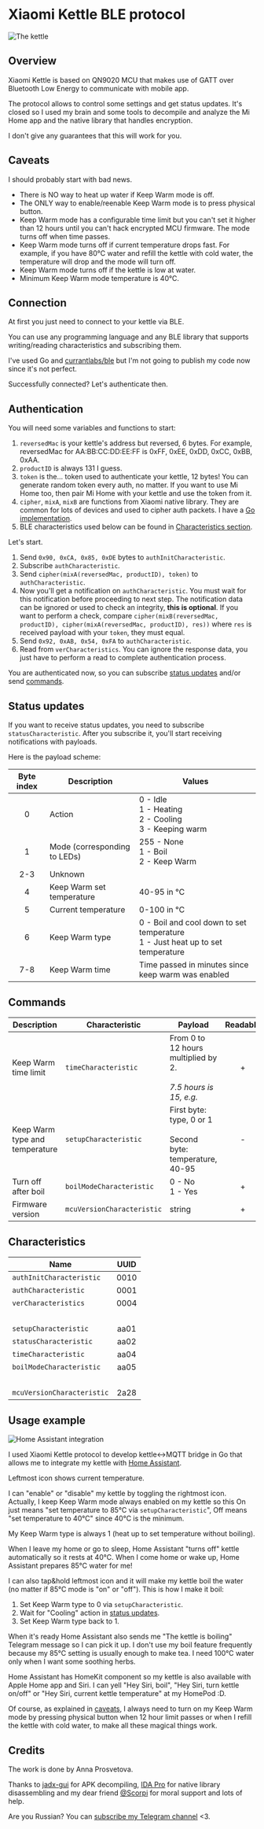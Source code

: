 # Xiaomi Kettle BLE protocol
![The kettle](https://i.imgur.com/Y3CwqQK.png)

## Overview
Xiaomi Kettle is based on QN9020 MCU that makes use of GATT over Bluetooth Low Energy to communicate with mobile app.

The protocol allows to control some settings and get status updates.
It's closed so I used my brain and some tools to decompile and analyze the Mi Home app and the native library that handles encryption.

I don't give any guarantees that this will work for you.

## Caveats
I should probably start with bad news.
 - There is NO way to heat up water if Keep Warm mode is off.
 - The ONLY way to enable/reenable Keep Warm mode is to press physical button.
 - Keep Warm mode has a configurable time limit but you can't set it higher than 12 hours until you can't hack encrypted MCU firmware. The mode turns off when time passes.
 - Keep Warm mode turns off if current temperature drops fast. For example, if you have 80°C water and refill the kettle with cold water, the temperature will drop and the mode will turn off.
 - Keep Warm mode turns off if the kettle is low at water.
 - Minimum Keep Warm mode temperature is 40°C.

## Connection
At first you just need to connect to your kettle via BLE.

You can use any programming language and any BLE library that supports writing/reading characteristics and subscribing them. 

I've used Go and [currantlabs/ble](http://github.com/currantlabs/ble) but I'm not going to publish my code now since it's not perfect.

Successfully connected? Let's authenticate then.

## Authentication
You will need some variables and functions to start:

 1. `reversedMac` is your kettle's address but reversed, 6 bytes. For example, reversedMac for AA:BB:CC:DD:EE:FF is 0xFF, 0xEE, 0xDD, 0xCC, 0xBB, 0xAA.
 2. `productID` is always 131 I guess.
 3. `token` is the... token used to authenticate your kettle, 12 bytes! You can generate random token every auth, no matter. If you want to use Mi Home too, then pair Mi Home with your kettle and use the token from it.
 4. `cipher`, `mixA`, `mixB` are functions from Xiaomi native library. They are common for lots of devices and used to cipher auth packets. I have a [Go implementation](cipher.go).
 5. BLE characteristics used below can be found in [Сharacteristics section](#characteristics).

Let's start.

 1. Send `0x90, 0xCA, 0x85, 0xDE` bytes to `authInitCharacteristic`.
 2. Subscribe `authCharacteristic`.
 3. Send `cipher(mixA(reversedMac, productID), token)` to `authCharacteristic`.
 4. Now you'll get a notification on `authCharacteristic`. You must wait for this notification before proceeding to next step. The notification data can be ignored or used to check an integrity, **this is optional**. If you want to perform a check, compare `cipher(mixB(reversedMac, productID), cipher(mixA(reversedMac, productID), res))` where `res` is received payload with your `token`, they must equal.
 5. Send `0x92, 0xAB, 0x54, 0xFA` to `authCharacteristic`.
 6. Read from `verCharacteristics`. You can ignore the response data, you just have to perform a read to complete authentication process.

You are authenticated now, so you can subscribe [status updates](#status-updates) and/or send [commands](#commands).

## Status updates
If you want to receive status updates, you need to subscribe `statusCharacteristic`.
After you subscribe it, you'll start receiving notifications with payloads.

Here is the payload scheme:

|Byte index|Description|Values|
|:---:|--|--|
|0|Action|0 - Idle<br/>1 - Heating<br/>2 - Cooling<br/>3 - Keeping warm|
|1|Mode (corresponding to LEDs)|255 - None<br/>1 - Boil<br/>2 - Keep Warm|
|2-3|Unknown||
|4|Keep Warm set temperature|40-95 in °C|
|5|Current temperature|0-100 in °C|
|6|Keep Warm type|0 - Boil and cool down to set temperature<br/>1 - Just heat up to set temperature|
|7-8|Keep Warm time|Time passed in minutes since keep warm was enabled|

## Commands
|Description|Characteristic|Payload|Readable|Writable|
|--|--|--|:---:|:---:|
|Keep Warm time limit|`timeCharacteristic`|From 0 to 12 hours multiplied by 2.<br/><br/>*7.5 hours is 15, e.g.*|+|+|
|Keep Warm type and temperature|`setupCharacteristic`|First byte: type, 0 or 1<br/><br/>Second byte: temperature, 40-95|-|+|
|Turn off after boil|`boilModeCharacteristic`|0 - No<br/>1 - Yes|+|+|
|Firmware version|`mcuVersionCharacteristic`|string|+|-|

## Characteristics
|Name|UUID|
|--|:---:|
|`authInitCharacteristic`|0010|
|`authCharacteristic`|0001|
|`verCharacteristics`|0004|
|<br/>|<br/>|
|`setupCharacteristic`|aa01|
|`statusCharacteristic`|aa02|
|`timeCharacteristic`|aa04|
|`boilModeCharacteristic`|aa05|
|<br/>|<br/>|
|`mcuVersionCharacteristic`|2a28|

## Usage example
![Home Assistant integration](https://i.imgur.com/fOlTRZ7.png)

I used Xiaomi Kettle protocol to develop kettle<->MQTT bridge in Go that allows me to integrate my kettle with [Home Assistant](http://home-assistant.io).

Leftmost icon shows current temperature.

I can "enable" or "disable" my kettle by toggling the rightmost icon.
Actually, I keep Keep Warm mode always enabled on my kettle so this On just means "set temperature to 85°C via `setupCharacteristic`", Off means "set temperature to 40°C" since 40°C is the minimum.

My Keep Warm type is always  1 (heat up to set temperature without boiling).

When I leave my home or go to sleep, Home Assistant "turns off" kettle automatically so it rests at 40°C. When I come home or wake up, Home Assistant prepares 85°C water for me!

I can also tap&hold leftmost icon and it will make my kettle boil the water (no matter if 85°C mode is "on" or "off").
This is how I make it boil:
 1. Set Keep Warm type to 0 via `setupCharacteristic`.
 2. Wait for "Cooling" action in [status updates](#status-updates).
 3. Set Keep Warm type back to 1.

When it's ready Home Assistant also sends me "The kettle is boiling" Telegram message so I can pick it up.
I don't use my boil feature frequently because my 85°C setting is usually enough to make tea. I need 100°C water only when I want some soothing herbs.

Home Assistant has HomeKit component so my kettle is also available with Apple Home app and Siri. I can yell "Hey Siri, boil", "Hey Siri, turn kettle on/off" or "Hey Siri, current kettle temperature" at my HomePod :D.

Of course, as explained in [caveats](#caveats), I always need to turn on my Keep Warm mode by pressing physical button when 12 hour limit passes or when I refill the kettle with cold water, to make all these magical things work.

## Credits
The work is done by Anna Prosvetova.

Thanks to [jadx-gui](https://github.com/skylot/jadx) for APK decompiling, [IDA Pro](https://www.hex-rays.com/products/ida/index.shtml) for native library disassembling and my dear friend [@Scorpi](https://github.com/Scorpi) for moral support and lots of help.

Are you Russian? You can [subscribe my Telegram channel](https://tele.gg/theyforcedme) <3.